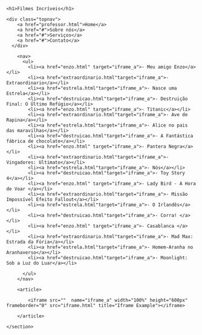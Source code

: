 <!DOCTYPE html>
<html>

<head>    
<style type="text/css">
* {
    margin:0;
    padding:0;
}

/* Style the top navigation bar */
.topnav {
    
  overflow: hidden;
  background-color: #808080;

}

.topnav a {
  float: left;
  display: block;
  color: whitesmoke;
  text-align: center;
  padding: 42px 16px;
  text-decoration: none;

}
/* Create two columns/boxes that floats next to each other */
nav {
  float: left;
  width: 10%;
  background: #ccc;
  padding: 10px;
  height: 50%;
}

/* Style the list inside the menu */
nav ul {
  list-style-type: none;
  padding: 0;
}

article {
    
  float: left;
  padding: 20px;
  width: 85%;
  background-color: #f1f1f1;

  
}

/* Clear floats after the columns */
section::after {
  content: "";
  display: table;
  clear: both;
}
</style>
</head>

<body>
    
    <h1>Filmes Incríveis</h1>

    <div class="topnav">
        <a href="professor.html">Home</a>
        <a href="#">Sobre nós</a>
        <a href="#">Serviços</a>       
        <a href="#">Contato</a>
      </div>
<div>
    <section>
        
        <nav>
          <ul>
            <li><a href="enzo.html" target="iframe_a">- Meu amigo Enzo</a></li>
            <li><a href="extraordinario.html"target="iframe_a">- Extraordinario</a></li>
            <li><a href="estrela.html"target="iframe_a">- Nasce uma Estrela</a></li>
            <li><a href="destruicao.html"target="iframe_a">- Destruição Final: O Último Refúgio</a></li>
            <li><a href="enzo.html" target="iframe_a">- Titanic</a></li>
            <li><a href="extraordinario.html"target="iframe_a">- Ave de Rapina</a></li>
            <li><a href="estrela.html"target="iframe_a">- Alice no pais das maravilhas</a></li>
            <li><a href="destruicao.html"target="iframe_a">- A Fantástica fábrica de chocolate</a></li>
            <li><a href="enzo.html" target="iframe_a">- Pantera Negra</a></li>
            <li><a href="extraordinario.html"target="iframe_a">- Vingadores: Ultimato</a></li>
            <li><a href="estrela.html"target="iframe_a">- Nós</a></li>
            <li><a href="destruicao.html"target="iframe_a">- Toy Story 4</a></li>
            <li><a href="enzo.html" target="iframe_a">- Lady Bird - A Hora de Voar </a></li>
            <li><a href="extraordinario.html"target="iframe_a">- Missão Impossível Efeito Fallout</a></li>
            <li><a href="estrela.html"target="iframe_a">- O Irlandês</a></li>
            <li><a href="destruicao.html"target="iframe_a">- Corra! </a></li>
            <li><a href="enzo.html" target="iframe_a">- Casablanca </a></li>
            <li><a href="extraordinario.html"target="iframe_a">- Mad Max: Estrada da Fúria</a></li>
            <li><a href="estrela.html"target="iframe_a">- Homem-Aranha no Aranhaverso</a></li>
            <li><a href="destruicao.html"target="iframe_a">- Moonlight: Sob a Luz do Luar</a></li>
            
          </ul>
        </nav>
        
        <article>
          
            <iframe src=""  name="iframe_a" width="100%" height="600px" frameborder="0" src="iframe.html" title="Iframe Example"></iframe>

        </article>
        
    </section>
</div>

</body>

</html>
